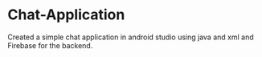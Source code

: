 # Chat-Application
Created a simple chat application in android studio using java and xml and Firebase for the backend.
